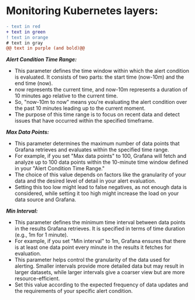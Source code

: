 # Monitoring Kubernetes layers:


```diff
- text in red
+ text in green
! text in orange
# text in gray
@@ text in purple (and bold)@@
```

***Alert Condition Time Range:***

- This parameter defines the time window within which the alert condition is evaluated. It consists of two parts: the start time (now-10m) and the end time (now).
- now represents the current time, and now-10m represents a duration of 10 minutes ago relative to the current time.
- So, "now-10m to now" means you're evaluating the alert condition over the past 10 minutes leading up to the current moment.
- The purpose of this time range is to focus on recent data and detect issues that have occurred within the specified timeframe.

***Max Data Points:***

- This parameter determines the maximum number of data points that Grafana retrieves and evaluates within the specified time range.
- For example, if you set "Max data points" to 100, Grafana will fetch and analyze up to 100 data points within the 10-minute time window defined in your "Alert Condition Time Range."
- The choice of this value depends on factors like the granularity of your data and the desired level of detail in your alert evaluation.
- Setting this too low might lead to false negatives, as not enough data is considered, while setting it too high might increase the load on your data source and Grafana.

***Min Interval:***

- This parameter defines the minimum time interval between data points in the results Grafana retrieves. It is specified in terms of time duration (e.g., 1m for 1 minute).
- For example, if you set "Min interval" to 1m, Grafana ensures that there is at least one data point every minute in the results it fetches for evaluation.
- This parameter helps control the granularity of the data used for alerting. Smaller intervals provide more detailed data but may result in larger datasets, while larger intervals give a coarser view but are more resource-efficient.
- Set this value according to the expected frequency of data updates and the requirements of your specific alert condition.
